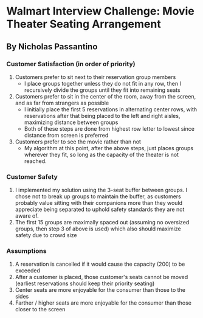 # Walmart Interview Challenge: Movie Theater Seating Arrangement

## By Nicholas Passantino


### Customer Satisfaction (in order of priority)
1. Customers prefer to sit next to their reservation group members
    - I place groups together unless they do not fit in any row, then I recursively divide the groups until they fit into remaining seats
2. Customers prefer to sit in the center of the room, away from the screen, and as far from strangers as possible
    - I initially place the first 5 reservations in alternating center rows, with reservations after that being placed to the left and right aisles, maximizing distance between groups
    - Both of these steps are done from highest row letter to lowest since distance from screen is preferred
3. Customers prefer to see the movie rather than not
    - My algorithm at this point, after the above steps, just places groups wherever they fit, so long as the capacity of the theater is not reached.

### Customer Safety
1. I implemented my solution using the 3-seat buffer between groups. I chose not to break up groups to maintain the buffer, as customers probably value sitting with their companions more than they would appreciate being separated to uphold safety standards they are not aware of.
2. The first 15 groups are maximally spaced out (assuming no oversized groups, then step 3 of above is used) which also should maximize safety due to crowd size


### Assumptions
1.  A reservation is cancelled if it would cause the capacity (200) to be exceeded
2.  After a customer is placed, those customer's seats cannot be moved (earliest reservations should keep their priority seating)
3.  Center seats are more enjoyable for the consumer than those to the sides
4.  Farther / higher seats are more enjoyable for the consumer than those closer to the screen


